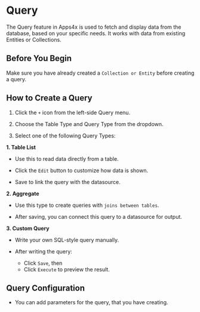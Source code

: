 # Query

The Query feature in Apps4x is used to fetch and display data from the database, based on your specific needs. It works with data from existing Entities or Collections.

## Before You Begin

Make sure you have already created a `Collection or Entity` before creating a query.

## How to Create a Query

  1. Click the `+` icon from the left-side Query menu.

  2. Choose the Table Type and Query Type from the dropdown.

  3. Select one of the following Query Types:

**1. Table List**

  - Use this to read data directly from a table.

  - Click the `Edit` button to customize how data is shown.

  - Save to link the query with the datasource.

**2. Aggregate**

  - Use this type to create queries with `joins between tables`.

  - After saving, you can connect this query to a datasource for output.

**3. Custom Query**

  - Write your own SQL-style query manually.

  - After writing the query:

    - Click `Save`, then
    - Click `Execute` to preview the result.

## Query Configuration

  - You can add parameters for the query, that you have creating.